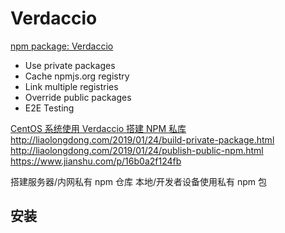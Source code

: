 # Verdaccio

[npm package: Verdaccio](https://www.npmjs.com/package/verdaccio)

- Use private packages
- Cache npmjs.org registry
- Link multiple registries
- Override public packages
- E2E Testing

[CentOS 系统使用 Verdaccio 搭建 NPM 私库](https://www.cnblogs.com/sghy/p/9759010.html)
http://liaolongdong.com/2019/01/24/build-private-package.html
http://liaolongdong.com/2019/01/24/publish-public-npm.html
https://www.jianshu.com/p/16b0a2f124fb

搭建服务器/内网私有 npm 仓库
本地/开发者设备使用私有 npm 包

## 安装

